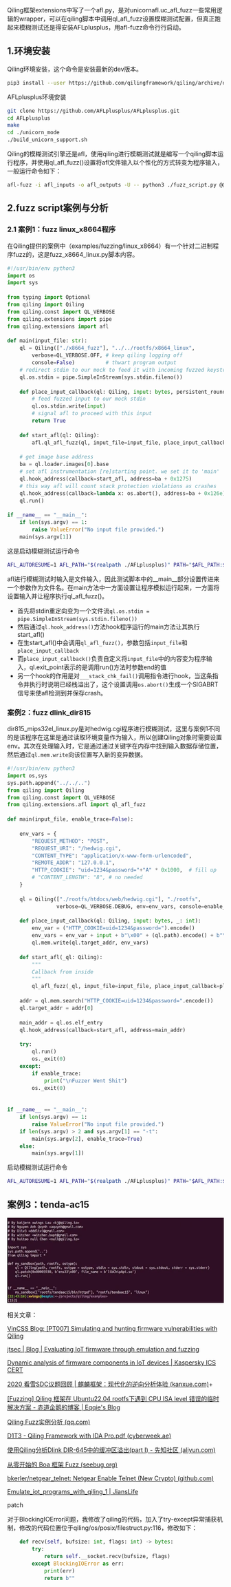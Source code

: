 Qiling框架extensions中写了一个afl.py，是对unicornafl.uc_afl_fuzz一些常用逻辑的wrapper，可以在qiling脚本中调用ql_afl_fuzz设置模糊测试配置，但真正跑起来模糊测试还是得安装AFLplusplus，用afl-fuzz命令行行启动。

## 1.环境安装
Qiling环境安装，这个命令是安装最新的dev版本。
```bash
pip3 install --user https://github.com/qilingframework/qiling/archive/dev.zip
```

AFLplusplus环境安装
```bash
git clone https://github.com/AFLplusplus/AFLplusplus.git
cd AFLplusplus
make
cd ./unicorn_mode
./build_unicorn_support.sh
```

Qiling的模糊测试引擎还是afl，使用qiling进行模糊测试就是编写一个qiling脚本运行程序，并使用ql_afl_fuzz()设置将afl文件输入以个性化的方式转变为程序输入，一般运行命令如下：
```bash
afl-fuzz -i afl_inputs -o afl_outputs -U -- python3 ./fuzz_script.py @@
```

## 2.fuzz script案例与分析
### 2.1 案例1：fuzz linux_x8664程序
在Qiling提供的案例中（examples/fuzzing/linux_x8664）有一个针对二进制程序fuzz的，这是fuzz_x8664_linux.py脚本内容。
```python
#!/usr/bin/env python3
import os
import sys

from typing import Optional
from qiling import Qiling
from qiling.const import QL_VERBOSE
from qiling.extensions import pipe
from qiling.extensions import afl

def main(input_file: str):
    ql = Qiling(["./x8664_fuzz"], "../../rootfs/x8664_linux",
        verbose=QL_VERBOSE.OFF, # keep qiling logging off
        console=False)          # thwart program output
    # redirect stdin to our mock to feed it with incoming fuzzed keystrokes
    ql.os.stdin = pipe.SimpleInStream(sys.stdin.fileno())

    def place_input_callback(ql: Qiling, input: bytes, persistent_round: int) -> Optional[bool]:
        # feed fuzzed input to our mock stdin
        ql.os.stdin.write(input)
        # signal afl to proceed with this input
        return True

    def start_afl(ql: Qiling):
        afl.ql_afl_fuzz(ql, input_file=input_file, place_input_callback=place_input_callback, exits=[ql.os.exit_point])

    # get image base address
    ba = ql.loader.images[0].base
    # set afl instrumentation [re]starting point. we set it to 'main'
    ql.hook_address(callback=start_afl, address=ba + 0x1275)
    # this way afl will count stack protection violations as crashes
    ql.hook_address(callback=lambda x: os.abort(), address=ba + 0x126e)
    ql.run()

if __name__ == "__main__":
    if len(sys.argv) == 1:
        raise ValueError("No input file provided.")
    main(sys.argv[1])
```

这是启动模糊测试运行命令
```bash
AFL_AUTORESUME=1 AFL_PATH="$(realpath ./AFLplusplus)" PATH="$AFL_PATH:$PATH" afl-fuzz -i afl_inputs -o afl_outputs -U -- python3 ./fuzz_x8664_linux.py @@
```

afl进行模糊测试时输入是文件输入，因此测试脚本中的__main__部分设置传进来一个参数作为文件名。在main方法中一方面设置让程序模拟运行起来，一方面将设置输入并让程序执行ql_afl_fuzz()。

- 首先将stdin重定向变为一个文件流`ql.os.stdin = pipe.SimpleInStream(sys.stdin.fileno())`
- 然后通过`ql.hook_address()`方法hook程序运行的main方法让其执行start_afl()
- 在生start_afl()中会调用`ql_afl_fuzz()`，参数包括`input_file`和`place_input_callback`
- 而`place_input_callback()`负责自定义将`input_file`中的内容变为程序输入，ql.exit_point表示的是调用run()方法时参数end的值
- 另一个hook的作用是对`___stack_chk_fail()`调用指令进行hook，当这条指令并执行时说明已经栈溢出了，这个设置调用`os.abort()`生成一个SIGABRT信号来使afl检测到并保存crash。

### 案例2：fuzz dlink_dir815
dir815_mips32el_linux.py是对hedwig.cgi程序进行模糊测试，这里与案例1不同的是该程序在这里是通过读取环境变量作为输入，所以创建Qiling对象时需要设置env。其次在处理输入时，它是通过通过关键字在内存中找到输入数据存储位置，然后通过`ql.mem.write`向该位置写入新的变异数据。
```python
#!/usr/bin/env python3
import os,sys
sys.path.append("../../..")
from qiling import Qiling
from qiling.const import QL_VERBOSE
from qiling.extensions.afl import ql_afl_fuzz

def main(input_file, enable_trace=False):

    env_vars = {
        "REQUEST_METHOD": "POST",
        "REQUEST_URI": "/hedwig.cgi",
        "CONTENT_TYPE": "application/x-www-form-urlencoded",
        "REMOTE_ADDR": "127.0.0.1",
        "HTTP_COOKIE": "uid=1234&password="+"A" * 0x1000,  # fill up
        # "CONTENT_LENGTH": "8", # no needed
    }

    ql = Qiling(["./rootfs/htdocs/web/hedwig.cgi"], "./rootfs",
                verbose=QL_VERBOSE.DEBUG, env=env_vars, console=enable_trace)

    def place_input_callback(ql: Qiling, input: bytes, _: int):
        env_var = ("HTTP_COOKIE=uid=1234&password=").encode()
        env_vars = env_var + input + b"\x00" + (ql.path).encode() + b"\x00"
        ql.mem.write(ql.target_addr, env_vars)

    def start_afl(_ql: Qiling):
        """
        Callback from inside
        """
        ql_afl_fuzz(_ql, input_file=input_file, place_input_callback=place_input_callback, exits=[ql.os.exit_point])

    addr = ql.mem.search("HTTP_COOKIE=uid=1234&password=".encode())
    ql.target_addr = addr[0]

    main_addr = ql.os.elf_entry
    ql.hook_address(callback=start_afl, address=main_addr)

    try:
        ql.run()
        os._exit(0)
    except:
        if enable_trace:
            print("\nFuzzer Went Shit")
        os._exit(0)


if __name__ == "__main__":
    if len(sys.argv) == 1:
        raise ValueError("No input file provided.")
    if len(sys.argv) > 2 and sys.argv[1] == "-t":
        main(sys.argv[2], enable_trace=True)
    else:
        main(sys.argv[1])
```

启动模糊测试运行命令
```bash
AFL_AUTORESUME=1 AFL_PATH="$(realpath ./AFLplusplus)" PATH="$AFL_PATH:$PATH" afl-fuzz -i afl_inputs -o afl_outputs -U -- python3 ./dir815_mips32el_linux.py @@
```

## 案例3：tenda-ac15

![](images/Pasted%20image%2020231022220347.png)

相关文章：

[VinCSS Blog: [PT007] Simulating and hunting firmware vulnerabilities with Qiling](https://blog.vincss.net/2020/12/pt007-simulating-and-hunting-firmware-vulnerabilities-with-Qiling.html)

[jtsec | Blog | Evaluating IoT firmware through emulation and fuzzing](https://www.jtsec.es/blog-entry/113/evaluating-iot-firmware-through-emulation-and-fuzzing)

[Dynamic analysis of firmware components in IoT devices | Kaspersky ICS CERT](https://ics-cert.kaspersky.com/publications/reports/2022/07/06/dynamic-analysis-of-firmware-components-in-iot-devices/?utm_source=securelist&utm_medium=link&utm_campaign=dynamic-analysis-of-firmware-components-in-iot-devices)

[2020 看雪SDC议题回顾 | 麒麟框架：现代化的逆向分析体验 (kanxue.com)](https://zhuanlan.kanxue.com/article-14181.htm)+

[[Fuzzing] Qiling 框架在 Ubuntu22.04 rootfs下遇到 CPU ISA level 错误的临时解决方案 - 赤道企鹅的博客 | Eqqie's Blog](https://eqqie.cn/index.php/archives/2015)

[Qiling Fuzz实例分析 (qq.com)](https://mp.weixin.qq.com/s/RiPgpROBlwJo9endSJkk_w?ref=www.ctfiot.com)

[D1T3 - Qiling Framework with IDA Pro.pdf (cyberweek.ae)](https://cyberweek.ae/materials/2020/D1T3%20-%20Qiling%20Framework%20with%20IDA%20Pro.pdf)

[使用Qiling分析Dlink DIR-645中的缓冲区溢出(part I) - 先知社区 (aliyun.com)](https://xz.aliyun.com/t/8156#toc-0)

[从零开始的 Boa 框架 Fuzz (seebug.org)](https://paper.seebug.org/2043/)

[bkerler/netgear_telnet: Netgear Enable Telnet (New Crypto) (github.com)](https://github.com/bkerler/netgear_telnet/tree/main)

[Emulate_iot_programs_with_qiling_1 | JiansLife](https://www.jianslife.me/posts/emulate_iot_programs_with_qiling_1/)


patch

对于BlockingIOError问题，我修改了qiling的代码，加入了try-except异常捕获机制，修改的代码位置位于qiling/os/posix/filestruct.py:116，修改如下：
```python
    def recv(self, bufsize: int, flags: int) -> bytes:
        try:
            return self.__socket.recv(bufsize, flags)
        except BlockingIOError as err:
            print(err)
            return b""
```

